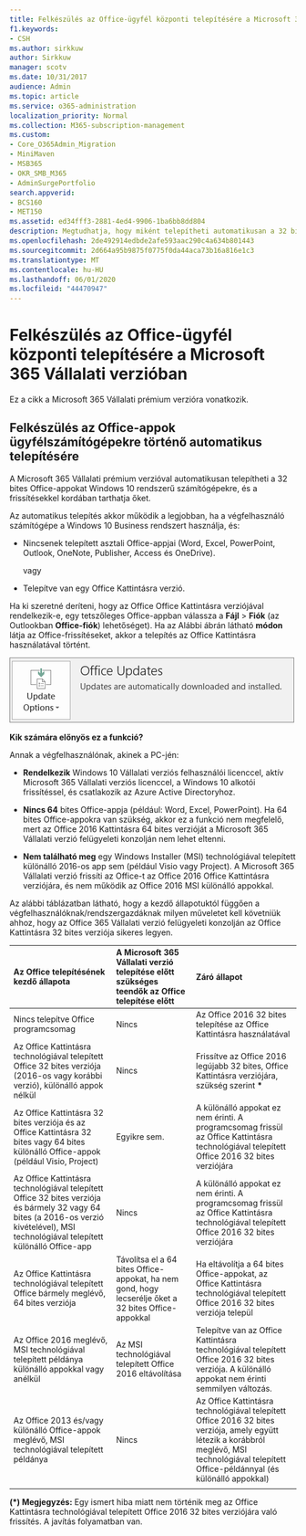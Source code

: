 ```yaml
---
title: Felkészülés az Office-ügyfél központi telepítésére a Microsoft 365 Vállalati verzióban
f1.keywords:
- CSH
ms.author: sirkkuw
author: Sirkkuw
manager: scotv
ms.date: 10/31/2017
audience: Admin
ms.topic: article
ms.service: o365-administration
localization_priority: Normal
ms.collection: M365-subscription-management
ms.custom:
- Core_O365Admin_Migration
- MiniMaven
- MSB365
- OKR_SMB_M365
- AdminSurgePortfolio
search.appverid:
- BCS160
- MET150
ms.assetid: ed34fff3-2881-4ed4-9906-1ba6bb8dd804
description: Megtudhatja, hogy miként telepítheti automatikusan a 32 bites Office-appokat Windows 10 rendszerű számítógépekre, és hogyan tarthatja őket naprakészen.
ms.openlocfilehash: 2de492914edbde2afe593aac290c4a634b801443
ms.sourcegitcommit: 2d664a95b9875f0775f0da44aca73b16a816e1c3
ms.translationtype: MT
ms.contentlocale: hu-HU
ms.lasthandoff: 06/01/2020
ms.locfileid: "44470947"
---
```

# <a name="prepare-for-office-client-deployment-by-microsoft-365-for-business"></a>Felkészülés az Office-ügyfél központi telepítésére a Microsoft 365 Vállalati verzióban

Ez a cikk a Microsoft 365 Vállalati prémium verzióra vonatkozik.

## <a name="prepare-to-automatically-install-office-apps-to-client-computers"></a>Felkészülés az Office-appok ügyfélszámítógépekre történő automatikus telepítésére

A Microsoft 365 Vállalati prémium verzióval automatikusan telepítheti a 32 bites Office-appokat Windows 10 rendszerű számítógépekre, és a frissítésekkel kordában tarthatja őket.
  
Az automatikus telepítés akkor működik a legjobban, ha a végfelhasználó számítógépe a Windows 10 Business rendszert használja, és:
  
- Nincsenek telepített asztali Office-appjai (Word, Excel, PowerPoint, Outlook, OneNote, Publisher, Access és OneDrive).
    
    vagy
    
- Telepítve van egy Office Kattintásra verzió.
    
Ha ki szeretné deríteni, hogy az Office Office Kattintásra verziójával rendelkezik-e, egy tetszőleges Office-appban válassza a **Fájl** \> **Fiók** (az Outlookban **Office-fiók**) lehetőséget). Ha az Alábbi ábrán látható **módon** látja az Office-frissítéseket, akkor a telepítés az Office Kattintásra használatával történt. 
  
![Screenshot of Office updates in Office app Account](../media/e3439380-fa43-4ed6-ae5d-64851c297df5.png)
  
 **Kik számára előnyös ez a funkció?**
  
Annak a végfelhasználónak, akinek a PC-jén:
  
- **Rendelkezik**  Windows 10 Vállalati verziós felhasználói licenccel, aktív Microsoft 365 Vállalati verziós licenccel, a Windows 10 alkotói frissítéssel, és csatlakozik az Azure Active Directoryhoz. 
    
- **Nincs 64** bites Office-appja (például: Word, Excel, PowerPoint). Ha 64 bites Office-appokra van szükség, akkor ez a funkció nem megfelelő, mert az Office 2016 Kattintásra 64 bites verzióját a Microsoft 365 Vállalati verzió felügyeleti konzolján nem lehet eltenni. 
    
- **Nem található meg** egy Windows Installer (MSI) technológiával telepített különálló 2016-os app sem (például Visio vagy Project). A Microsoft 365 Vállalati verzió frissíti az Office-t az Office 2016 Office Kattintásra verziójára, és nem működik az Office 2016 MSI különálló appokkal. 
    
Az alábbi táblázatban látható, hogy a kezdő állapotuktól függően a végfelhasználóknak/rendszergazdáknak milyen műveletet kell követniük ahhoz, hogy az Office 365 Vállalati verzió felügyeleti konzolján az Office Kattintásra 32 bites verziója sikeres legyen.
  
|**Az Office telepítésének kezdő állapota**|**A Microsoft 365 Vállalati verzió telepítése előtt szükséges teendők az Office telepítése előtt**|**Záró állapot**|
|:-----|:-----|:-----|
|Nincs telepítve Office programcsomag  <br/> |Nincs  <br/> |Az Office 2016 32 bites telepítése az Office Kattintásra használatával  <br/> |
|Az Office Kattintásra technológiával telepített Office 32 bites verziója (2016-os vagy korábbi verzió), különálló appok nélkül  <br/> |Nincs  <br/> |Frissítve az Office 2016 legújabb 32 bites, Office Kattintásra verziójára, szükség szerint **\*** <br/> |
|Az Office Kattintásra 32 bites verziója és az Office Kattintásra 32 bites vagy 64 bites különálló Office-appok (például Visio, Project)  <br/> |Egyikre sem.  <br/> |A különálló appokat ez nem érinti. A programcsomag frissül az Office Kattintásra technológiával telepített Office 2016 32 bites verziójára  <br/> |
|Az Office Kattintásra technológiával telepített Office 32 bites verziója és bármely 32 vagy 64 bites (a 2016-os verzió kivételével), MSI technológiával telepített különálló Office-app  <br/> |Nincs  <br/> |A különálló appokat ez nem érinti. A programcsomag frissül az Office Kattintásra technológiával telepített Office 2016 32 bites verziójára  <br/> ||||
|Az Office Kattintásra technológiával telepített Office bármely meglévő, 64 bites verziója  <br/> |Távolítsa el a 64 bites Office-appokat, ha nem gond, hogy lecserélje őket a 32 bites Office-appokkal  <br/> |Ha eltávolítja a 64 bites Office-appokat, az Office Kattintásra technológiával telepített Office 2016 32 bites verziója települ  <br/> |
|Az Office 2016 meglévő, MSI technológiával telepített példánya különálló appokkal vagy anélkül  <br/> |Az MSI technológiával telepített Office 2016 eltávolítása  <br/> |Telepítve van az Office Kattintásra technológiával telepített Office 2016 32 bites verziója. A különálló appokat nem érinti semmilyen változás.  <br/> |
|Az Office 2013 és/vagy különálló Office-appok meglévő, MSI technológiával telepített példánya  <br/> |Nincs  <br/> |Az Office Kattintásra technológiával telepített Office 2016 32 bites verziója, amely együtt létezik a korábbról meglévő, MSI technológiával telepített Office-példánnyal (és különálló appokkal)  <br/> |
||||
   
 **(\*) Megjegyzés:** Egy ismert hiba miatt nem történik meg az Office Kattintásra technológiával telepített Office 2016 32 bites verziójára való frissítés. A javítás folyamatban van. 
  
